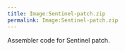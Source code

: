 ```yaml
---
title: Image:Sentinel-patch.zip
permalink: Image:Sentinel-patch.zip
---
```


Assembler code for Sentinel patch.

